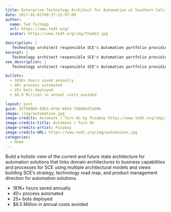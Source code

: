 ```yaml
---
title: Enterprise Technology Architect for Automation at Southern California Edison
date: 2017-01-01T09:37:12-07:00
author:
  name: Ted Tschopp
  url: https://www.tedt.org/
  avatar: https://www.tedt.org/img/thumb3.jpg

description: |
   Technology architect responsible SCE's Automation portfolio providing strategy, technology road map, and product management for automation solutions.   
excerpt: |
   Technology architect responsible SCE's Automation portfolio providing strategy, technology road map, and product management for automation solutions.   
seo_description: |
   Technology architect responsible SCE's Automation portfolio providing strategy, technology road map, and product management for automation solutions.  

bullets:
  - 181K+ hours saved annually
  - 40+ process automated
  - 25+ bots deployed
  - $6.5 Million in annual costs avoided

layout: post
guid: 92f94969-58b1-47de-8034-7b808ed7eb9e
image: /img/automation.jpg
image-credits: Automate / Turn On by Pixabay https://www.tedt.org/img/automation.jpg  
image-credits-title: Automate / Turn On
image-credits-artist: Pixabay
image-credits-URL: https://www.tedt.org/img/automation.jpg
categories:
  - Home
---
```


Build a holistic view of the current and future state architecture for automation solutions that links domain architectures to business capabilities and processes for SCE using multiple architectural models and views building SCE’s strategy, technology road map, and product management direction for automation solutions.
* 181K+ hours saved annually
* 40+ process automated
* 25+ bots deployed
* $6.5 Million in annual costs avoided